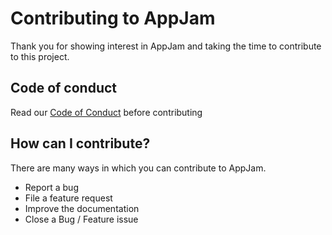 # Contributing to AppJam
Thank you for showing interest in AppJam and taking the time to contribute to this project.

## Code of conduct
Read our [Code of Conduct](CODE_OF_CONDUCT.md) before contributing

## How can I contribute?
There are many ways in which you can contribute to AppJam.
- Report a bug
- File a feature request
- Improve the documentation
- Close a Bug / Feature issue